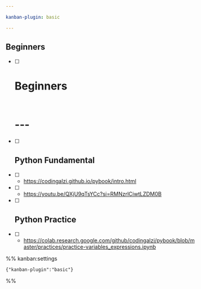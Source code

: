 ```yaml
---

kanban-plugin: basic

---
```


## Beginners

- [ ] # Beginners<br><br><br>---
- [ ] ## Python Fundamental
- [ ] - https://codingalzi.github.io/pybook/intro.html
- [ ] - https://youtu.be/QXjU9qTsYCc?si=RMNzrlCiwtLZDM0B
- [ ] ## Python Practice
- [ ] - https://colab.research.google.com/github/codingalzi/pybook/blob/master/practices/practice-variables_expressions.ipynb




%% kanban:settings
```
{"kanban-plugin":"basic"}
```
%%